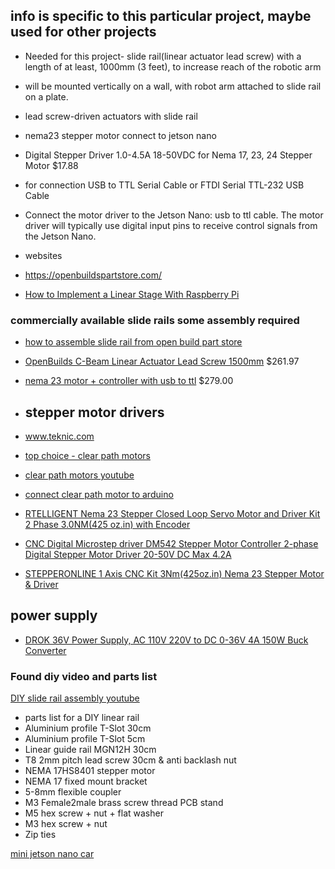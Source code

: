 ## info is specific to this particular project, maybe used for other projects
- Needed for this project- slide rail(linear actuator lead screw) with a length of at least, 1000mm (3 feet), to increase reach of the robotic arm
- will be mounted vertically on a wall, with robot arm attached to slide rail on a plate.
-  lead screw-driven actuators with slide rail
- nema23 stepper motor connect to jetson nano
- Digital Stepper Driver 1.0-4.5A 18-50VDC for Nema 17, 23, 24 Stepper Motor $17.88
- for connection  USB to TTL Serial Cable or FTDI Serial TTL-232 USB Cable

 - Connect the motor driver to the Jetson Nano: usb to ttl cable. The motor driver will typically use digital input pins to receive control signals from the Jetson Nano. 


- websites
 - https://openbuildspartstore.com/
 - [How to Implement a Linear Stage With Raspberry Pi](https://www.digikey.com/en/articles/easy-build-how-to-implement-linear-stage-raspberry-pi-project)


### commercially available slide rails some assembly required

- [how to assemble slide rail from open build part store](https://www.youtube.com/watch?v=56RIplHaoQs&list=PLDeI80MYQtbqZahZvCIcOPhE0wO3RirvY)
- [OpenBuilds C-Beam Linear Actuator Lead Screw 1500mm](https://openbuildspartstore.com/c-beam-tension-xl-linear-actuator-bundle/) $261.97
- [nema 23 motor + controller with usb to ttl](https://excitron.com/secure/?itemid=585&set=x57-40m--nema23-controller-57mm-motor-kit-usb-cables-free-usa-shipping) $279.00 

- ## stepper motor drivers
- www.teknic.com
- [top choice - clear path motors](https://teknic.com/products/clearpath-brushless-dc-servo-motors/clearpath-sc/)
- [clear path motors youtube](https://www.youtube.com/watch?v=1S7etlhbuFY&list=PLuMmdjFz-3nzWAxdQWN__v9P9fYJkGCvS&index=2)
- [connect clear path motor  to arduino](https://www.youtube.com/watch?v=QZLwDnGSaeI&list=PLuMmdjFz-3nzWAxdQWN__v9P9fYJkGCvS&index=8)



 - [RTELLIGENT Nema 23 Stepper Closed Loop Servo Motor and Driver Kit 2 Phase 3.0NM(425 oz.in) with Encoder](https://www.amazon.com/RTELLIGENT-Stepper-Closed-57X57X119mm-Encoder/dp/B07ZLQL83N/ref=sr_1_16?content-id=amzn1.sym.9575273b-ecd8-4648-9bf0-15f20c657e0a&keywords=nema+23+stepper&pd_rd_r=bfd3c184-d4d5-492a-8843-20988e0a515b&pd_rd_w=0mXHf&pd_rd_wg=SttJW&pf_rd_p=9575273b-ecd8-4648-9bf0-15f20c657e0a&pf_rd_r=K38DQX35GG332E2PR5KC&qid=1688186884&sr=8-16)

 - [CNC Digital Microstep driver DM542 Stepper Motor Controller 2-phase Digital Stepper Motor Driver 20-50V DC Max 4.2A](https://www.amazon.com/Digital-Microstep-Stepper-Controller-2-phase/dp/B08GCFNQF2/ref=sxin_17_pa_sp_search_thematic_sspa?content-id=amzn1.sym.6fd80408-71b6-44da-b059-082bba9089d3%3Aamzn1.sym.6fd80408-71b6-44da-b059-082bba9089d3&cv_ct_cx=nema+23+stepper&keywords=nema+23+stepper&pd_rd_i=B08GCFNQF2&pd_rd_r=29181c76-2db0-49b8-8353-6f936e6dc7a0&pd_rd_w=rbVwI&pd_rd_wg=F9XlV&pf_rd_p=6fd80408-71b6-44da-b059-082bba9089d3&pf_rd_r=ZPWCRPGR3PRTQTPX5NXZ&qid=1688186884&sbo=RZvfv%2F%2FHxDF%2BO5021pAnSA%3D%3D&sr=1-2-364cf978-ce2a-480a-9bb0-bdb96faa0f61-spons&sp_csd=d2lkZ2V0TmFtZT1zcF9zZWFyY2hfdGhlbWF0aWM&psc=1)

 - [STEPPERONLINE 1 Axis CNC Kit 3Nm(425oz.in) Nema 23 Stepper Motor & Driver](https://www.amazon.com/STEPPERONLINE-425oz-Stepper-Driver-Router/dp/B012QFRKAO/ref=sr_1_13?content-id=amzn1.sym.9575273b-ecd8-4648-9bf0-15f20c657e0a&keywords=nema+23+stepper&pd_rd_r=bfd3c184-d4d5-492a-8843-20988e0a515b&pd_rd_w=0mXHf&pd_rd_wg=SttJW&pf_rd_p=9575273b-ecd8-4648-9bf0-15f20c657e0a&pf_rd_r=K38DQX35GG332E2PR5KC&qid=1688186884&sr=8-13)

## power supply
- [DROK 36V Power Supply, AC 110V 220V to DC 0-36V 4A 150W Buck Converter](https://www.amazon.com/DROK-110V-220V-Converter-Adjustable-Transformer/dp/B0B18P6GKP/ref=pd_bxgy_img_sccl_1/144-0992491-2847419?pd_rd_w=euEJc&content-id=amzn1.sym.26a5c67f-1a30-486b-bb90-b523ad38d5a0&pf_rd_p=26a5c67f-1a30-486b-bb90-b523ad38d5a0&pf_rd_r=DA95T8K3B88VGM8KP0CK&pd_rd_wg=j6OPN&pd_rd_r=5d22f0ba-b30d-463b-868a-309cf0a6b8ec&pd_rd_i=B08GFQZFC1&th=1)

### Found diy video and parts list


[DIY slide rail assembly youtube](https://www.youtube.com/watch?v=bwkWi0-p5mU)
- parts list for a DIY linear rail
 - Aluminium profile T-Slot 30cm
 - Aluminium profile T-Slot 5cm
 - Linear guide rail MGN12H 30cm
 - T8 2mm pitch lead screw 30cm & anti backlash nut
 - NEMA 17HS8401 stepper motor
 - NEMA 17 fixed mount bracket
 - 5-8mm flexible coupler
 - M3 Female2male brass screw thread PCB stand
 - M5 hex screw + nut + flat washer
 - M3 hex screw + nut
 - Zip ties

 [mini jetson nano car](https://medium.com/@anandmohan_8991/jetbot-using-l298n-pwm-motor-a6556ed358d6)
